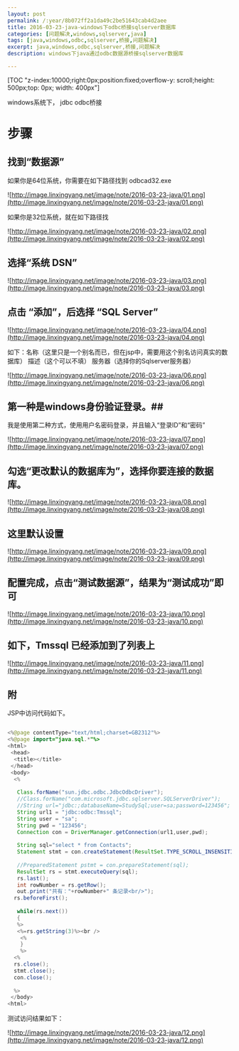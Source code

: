 ```yaml
---
layout: post
permalink: /:year/8b072ff2a1da49c2be51643cab4d2aee
title: 2016-03-23-java-windows下odbc桥接sqlserver数据库
categories: [问题解决,windows,sqlserver,java]
tags: [java,windows,odbc,sqlserver,桥接,问题解决]
excerpt: java,windows,odbc,sqlserver,桥接,问题解决
description: windows下java通过odbc数据源桥接sqlserver数据库

---
```


[TOC "z-index:10000;right:0px;position:fixed;overflow-y: scroll;height: 500px;top: 0px; width: 400px"]


windows系统下， jdbc odbc桥接

# 步骤 #

## 找到“数据源” ##

如果你是64位系统，你需要在如下路径找到  odbcad32.exe

![http://image.linxingyang.net/image/note/2016-03-23-java/01.png](http://image.linxingyang.net/image/note/2016-03-23-java/01.png)


如果你是32位系统，就在如下路径找

![http://image.linxingyang.net/image/note/2016-03-23-java/02.png](http://image.linxingyang.net/image/note/2016-03-23-java/02.png)

## 选择“系统 DSN” ##

![http://image.linxingyang.net/image/note/2016-03-23-java/03.png](http://image.linxingyang.net/image/note/2016-03-23-java/03.png)


## 点击    “添加”，后选择 “SQL Server” ##

![http://image.linxingyang.net/image/note/2016-03-23-java/04.png](http://image.linxingyang.net/image/note/2016-03-23-java/04.png)


如下：名称（这里只是一个别名而已，但在jsp中，需要用这个别名访问真实的数据库）
描述（这个可以不填）
服务器（选择你的Sqlserver服务器）

![http://image.linxingyang.net/image/note/2016-03-23-java/06.png](http://image.linxingyang.net/image/note/2016-03-23-java/06.png)


## 第一种是windows身份验证登录。##

我是使用第二种方式，使用用户名密码登录，并且输入“登录ID”和“密码”

![http://image.linxingyang.net/image/note/2016-03-23-java/07.png](http://image.linxingyang.net/image/note/2016-03-23-java/07.png)

## 勾选“更改默认的数据库为”，选择你要连接的数据库。 ##

![http://image.linxingyang.net/image/note/2016-03-23-java/08.png](http://image.linxingyang.net/image/note/2016-03-23-java/08.png)

## 这里默认设置 ##

![http://image.linxingyang.net/image/note/2016-03-23-java/09.png](http://image.linxingyang.net/image/note/2016-03-23-java/09.png)

## 配置完成，点击“测试数据源”，结果为“测试成功”即可 ##

![http://image.linxingyang.net/image/note/2016-03-23-java/10.png](http://image.linxingyang.net/image/note/2016-03-23-java/10.png)


## 如下，Tmssql 已经添加到了列表上 ##

![http://image.linxingyang.net/image/note/2016-03-23-java/11.png](http://image.linxingyang.net/image/note/2016-03-23-java/11.png)

## 附 ##

JSP中访问代码如下。

```java

<%@page contentType="text/html;charset=GB2312"%>
<%@page import="java.sql.*"%>
<html>
 <head>
  <title></title>
 </head>
 <body>
  <%
  
   Class.forName("sun.jdbc.odbc.JdbcOdbcDriver");
   //Class.forName("com.microsoft.jdbc.sqlserver.SQLServerDriver");    
   //String url="jdbc:;databaseName=StudySql;user=sa;password=123456";
   String url1 = "jdbc:odbc:Tmssql";
   String user = "sa";
   String pwd = "123456";
   Connection con = DriverManager.getConnection(url1,user,pwd);  
 
   String sql="select * from Contacts";
   Statement stmt = con.createStatement(ResultSet.TYPE_SCROLL_INSENSITIVE,ResultSet.CONCUR_READ_ONLY);
   
   //PreparedStatement pstmt = con.prepareStatement(sql);
   ResultSet rs = stmt.executeQuery(sql);                                     
   rs.last();
   int rowNumber = rs.getRow();
   out.print("共有："+rowNumber+" 条记录<br/>");
  rs.beforeFirst();
  
   while(rs.next())
   {
   %>
   <%=rs.getString(3)%><br />
    <%
    }
    %>
  <%
  rs.close();
  stmt.close();
  con.close();
 
  %>
 </body>
<html>

```

测试访问结果如下：

![http://image.linxingyang.net/image/note/2016-03-23-java/12.png](http://image.linxingyang.net/image/note/2016-03-23-java/12.png)

